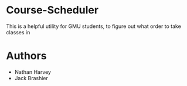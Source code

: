 # Course-Scheduler
This is a helpful utility for GMU students, to figure out what order to take classes in

# Authors
- Nathan Harvey
- Jack Brashier